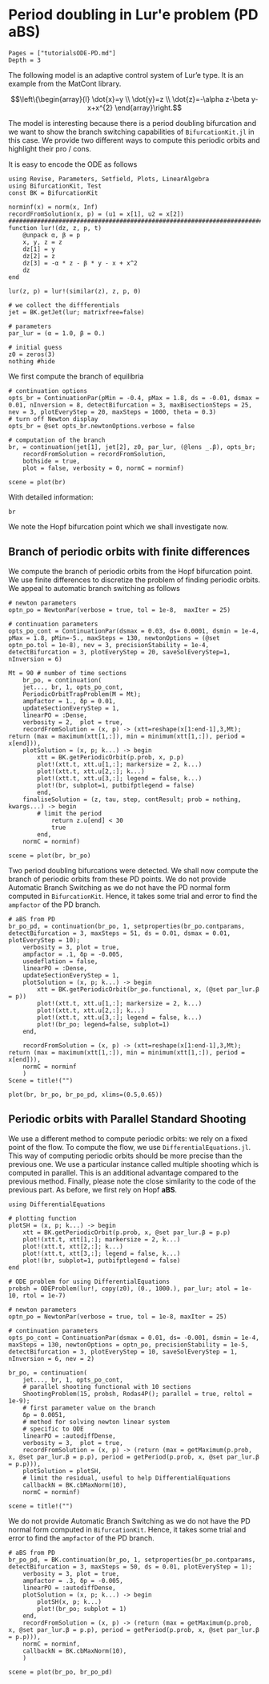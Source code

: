 # Period doubling in Lur'e problem (PD aBS)

```@contents
Pages = ["tutorialsODE-PD.md"]
Depth = 3
```

The following model is an adaptive control system of Lur’e type. It is an example from the MatCont library.

$$\left\{\begin{array}{l}
\dot{x}=y \\
\dot{y}=z \\
\dot{z}=-\alpha z-\beta y-x+x^{2}
\end{array}\right.$$


The model is interesting because there is a period doubling bifurcation and we want to show the branch switching capabilities of `BifurcationKit.jl` in this case. We provide two different ways to compute this periodic orbits and highlight their pro / cons.

It is easy to encode the ODE as follows

```@example TUTLURE
using Revise, Parameters, Setfield, Plots, LinearAlgebra
using BifurcationKit, Test
const BK = BifurcationKit

norminf(x) = norm(x, Inf)
recordFromSolution(x, p) = (u1 = x[1], u2 = x[2])
####################################################################################################
function lur!(dz, z, p, t)
	@unpack α, β = p
	x, y, z = z
	dz[1] = y
	dz[2] =	z
	dz[3] = -α * z - β * y - x + x^2
	dz
end

lur(z, p) = lur!(similar(z), z, p, 0)

# we collect the diffferentials
jet = BK.getJet(lur; matrixfree=false)

# parameters
par_lur = (α = 1.0, β = 0.)

# initial guess
z0 = zeros(3)
nothing #hide
```

We first compute the branch of equilibria

```@example TUTLURE
# continuation options
opts_br = ContinuationPar(pMin = -0.4, pMax = 1.8, ds = -0.01, dsmax = 0.01, nInversion = 8, detectBifurcation = 3, maxBisectionSteps = 25, nev = 3, plotEveryStep = 20, maxSteps = 1000, theta = 0.3)
# turn off Newton display
opts_br = @set opts_br.newtonOptions.verbose = false

# computation of the branch
br, = continuation(jet[1], jet[2], z0, par_lur, (@lens _.β), opts_br;
	recordFromSolution = recordFromSolution,
	bothside = true,
	plot = false, verbosity = 0, normC = norminf)

scene = plot(br)
```

With detailed information:

```@example TUTLURE
br
```

We note the Hopf bifurcation point which we shall investigate now.

## Branch of periodic orbits with finite differences

We compute the branch of periodic orbits from the Hopf bifurcation point. We use finite differences to discretize the problem of finding periodic orbits. We appeal to automatic branch switching as follows

```@example TUTLURE
# newton parameters
optn_po = NewtonPar(verbose = true, tol = 1e-8,  maxIter = 25)

# continuation parameters
opts_po_cont = ContinuationPar(dsmax = 0.03, ds= 0.0001, dsmin = 1e-4, pMax = 1.8, pMin=-5., maxSteps = 130, newtonOptions = (@set optn_po.tol = 1e-8), nev = 3, precisionStability = 1e-4, detectBifurcation = 3, plotEveryStep = 20, saveSolEveryStep=1, nInversion = 6)

Mt = 90 # number of time sections
	br_po, = continuation(
	jet..., br, 1, opts_po_cont,
	PeriodicOrbitTrapProblem(M = Mt);
	ampfactor = 1., δp = 0.01,
	updateSectionEveryStep = 1,
	linearPO = :Dense,
	verbosity = 2,	plot = true,
	recordFromSolution = (x, p) -> (xtt=reshape(x[1:end-1],3,Mt); return (max = maximum(xtt[1,:]), min = minimum(xtt[1,:]), period = x[end])),
	plotSolution = (x, p; k...) -> begin
		xtt = BK.getPeriodicOrbit(p.prob, x, p.p)
		plot!(xtt.t, xtt.u[1,:]; markersize = 2, k...)
		plot!(xtt.t, xtt.u[2,:]; k...)
		plot!(xtt.t, xtt.u[3,:]; legend = false, k...)
		plot!(br, subplot=1, putbifptlegend = false)
		end,
	finaliseSolution = (z, tau, step, contResult; prob = nothing, kwargs...) -> begin
		# limit the period
			return z.u[end] < 30
			true
		end,
	normC = norminf)

scene = plot(br, br_po)
```

Two period doubling bifurcations were detected. We shall now compute the branch of periodic orbits from these PD points. We do not provide Automatic Branch Switching as we do not have the PD normal form computed in `BifurcationKit`. Hence, it takes some trial and error to find the `ampfactor` of the PD branch.

```@example TUTLURE
# aBS from PD
br_po_pd, = continuation(br_po, 1, setproperties(br_po.contparams, detectBifurcation = 3, maxSteps = 51, ds = 0.01, dsmax = 0.01, plotEveryStep = 10);
	verbosity = 3, plot = true,
	ampfactor = .1, δp = -0.005,
	usedeflation = false,
	linearPO = :Dense,
	updateSectionEveryStep = 1,
	plotSolution = (x, p; k...) -> begin
		xtt = BK.getPeriodicOrbit(br_po.functional, x, (@set par_lur.β = p))
		plot!(xtt.t, xtt.u[1,:]; markersize = 2, k...)
		plot!(xtt.t, xtt.u[2,:]; k...)
		plot!(xtt.t, xtt.u[3,:]; legend = false, k...)
		plot!(br_po; legend=false, subplot=1)
	end,

	recordFromSolution = (x, p) -> (xtt=reshape(x[1:end-1],3,Mt); return (max = maximum(xtt[1,:]), min = minimum(xtt[1,:]), period = x[end])),
	normC = norminf
	)
Scene = title!("")
```

```@example TUTLURE
plot(br, br_po, br_po_pd, xlims=(0.5,0.65))
```

## Periodic orbits with Parallel Standard Shooting

We use a different method to compute periodic orbits: we rely on a fixed point of the flow. To compute the flow, we use `DifferentialEquations.jl`. This way of computing periodic orbits should be more precise than the previous one. We use a particular instance called multiple shooting which is computed in parallel. This is an additional advantage compared to the previous method. Finally, please note the close similarity to the code of the previous part. As before, we first rely on Hopf **aBS**.

```@example TUTLURE
using DifferentialEquations

# plotting function
plotSH = (x, p; k...) -> begin
	xtt = BK.getPeriodicOrbit(p.prob, x, @set par_lur.β = p.p)
	plot!(xtt.t, xtt[1,:]; markersize = 2, k...)
	plot!(xtt.t, xtt[2,:]; k...)
	plot!(xtt.t, xtt[3,:]; legend = false, k...)
	plot!(br, subplot=1, putbifptlegend = false)
end

# ODE problem for using DifferentialEquations
probsh = ODEProblem(lur!, copy(z0), (0., 1000.), par_lur; atol = 1e-10, rtol = 1e-7)

# newton parameters
optn_po = NewtonPar(verbose = true, tol = 1e-8, maxIter = 25)

# continuation parameters
opts_po_cont = ContinuationPar(dsmax = 0.01, ds= -0.001, dsmin = 1e-4, maxSteps = 130, newtonOptions = optn_po, precisionStability = 1e-5, detectBifurcation = 3, plotEveryStep = 10, saveSolEveryStep = 1, nInversion = 6, nev = 2)

br_po, = continuation(
	jet..., br, 1, opts_po_cont,
	# parallel shooting functional with 10 sections
	ShootingProblem(15, probsh, Rodas4P(); parallel = true, reltol = 1e-9);
	# first parameter value on the branch
	δp = 0.0051,
	# method for solving newton linear system
	# specific to ODE
	linearPO = :autodiffDense,
	verbosity = 3,	plot = true,
	recordFromSolution = (x, p) -> (return (max = getMaximum(p.prob, x, @set par_lur.β = p.p), period = getPeriod(p.prob, x, @set par_lur.β = p.p))),
	plotSolution = plotSH,
	# limit the residual, useful to help DifferentialEquations
	callbackN = BK.cbMaxNorm(10),
	normC = norminf)

scene = title!("")
```

We do not provide Automatic Branch Switching as we do not have the PD normal form computed in `BifurcationKit`. Hence, it takes some trial and error to find the `ampfactor` of the PD branch.

```@example TUTLURE
# aBS from PD
br_po_pd, = BK.continuation(br_po, 1, setproperties(br_po.contparams, detectBifurcation = 3, maxSteps = 50, ds = 0.01, plotEveryStep = 1);
	verbosity = 3, plot = true,
	ampfactor = .3, δp = -0.005,
	linearPO = :autodiffDense,
	plotSolution = (x, p; k...) -> begin
		plotSH(x, p; k...)
		plot!(br_po; subplot = 1)
	end,
	recordFromSolution = (x, p) -> (return (max = getMaximum(p.prob, x, @set par_lur.β = p.p), period = getPeriod(p.prob, x, @set par_lur.β = p.p))),
	normC = norminf,
	callbackN = BK.cbMaxNorm(10),
	)

scene = plot(br_po, br_po_pd)
```
